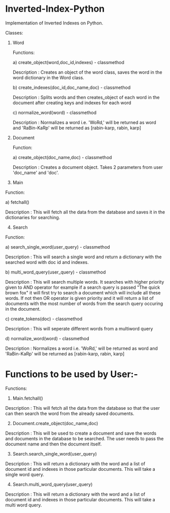 # Inverted-Index-Python
Implementation of Inverted Indexes on Python.

Classes:

1) Word
    
    
    Functions:
      
      
      a) create_object(word,doc_id,indexes) - classmethod
      
      
      Description : Creates an object of the word class, saves the word in the word dictionary in the Word class.
      
      
      b) create_indexes(doc_id,doc_name,doc) - classmethod
      
      
      Description : Splits words and then creates_object of each word in the document after creating keys and indexes for each word
      
      
      c) normalize_word(word) - classmethod
      
      
      Description : Normalizes a word i.e. 'WoRd,' will be returned as word and 'RaBin-KaRp' will be returned as                                               [rabin-karp, rabin, karp]


2) Document
    
    
    Function:
      
      
      a) create_object(doc_name,doc) - classmethod
      
      
      Description : Creates a document object. Takes 2 parameters from user 'doc_name' and 'doc'.


3) Main


Function:


a) fetchall()


Description : This will fetch all the data from the database and saves it in the dictionaries for searching.


4) Search


Function:


a)  search_single_word(user_query) - classmethod


Description : This will search a single word and return a dictionary with the searched word with doc id and indexes.


b)  multi_word_query(user_query) - classmethod


Description : This will search multiple words. It searches with higher priority given to AND operator for example if a search                           query is passed "The quick brown fox" it will first try to search a document which will include all these words.                           If not then OR operator is given priority and it will return a list of documents with the most number of words                             from the search query occuring in the document. 


c)  create_tokens(doc) - classmethod


Description : This will seperate different words from a multiword query


d)  normalize_word(word) - classmethod


Description : Normalizes a word i.e. 'WoRd,' will be returned as word and 'RaBin-KaRp' will be returned as                                               [rabin-karp, rabin, karp]
         
# Functions to be used by User:-


Functions:


1) Main.fetchall()


Description : This will fetch all the data from the database so that the user can then search the word from the already saved                         documents.


2) Document.create_object(doc_name,doc)


Description : This will be used to create a document and save the words and documents in the database to be searched. The user                         needs to pass the document name and then the document itself.


3) Search.search_single_word(user_query)


Description : This will return a dictionary with the word and a list of document id and indexes in those particular documents.                         This will take a single word query.


4) Search.multi_word_query(user_query)


Description : This will return a dictionary with the word and a list of document id and indexes in those particular documents.
                    This will take a multi word query.
